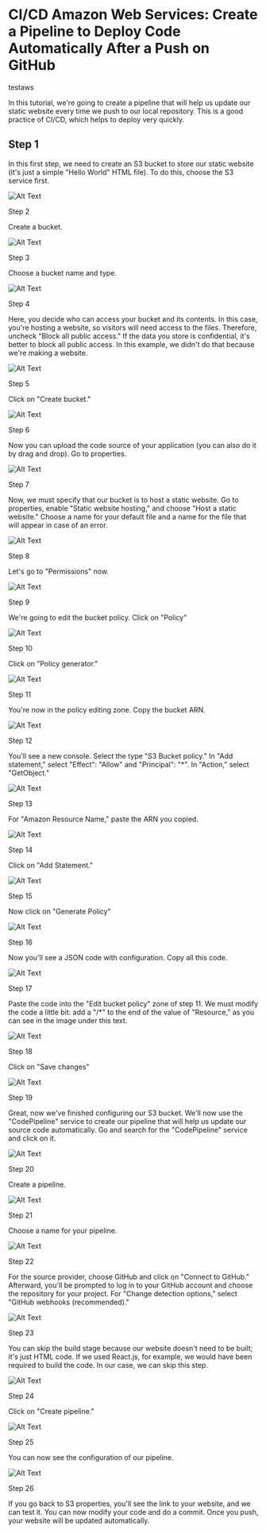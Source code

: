 # CI/CD Amazon Web Services: Create a Pipeline to Deploy Code Automatically After a Push on GitHub

testaws

In this tutorial, we're going to create a pipeline that will help us update our static website every time we push to our local repository. This is a good practice of CI/CD, which helps to deploy very quickly.

<h2>Step 1</h2>

In this first step, we need to create an S3 bucket to store our static website (it's just a simple "Hello World" HTML file). To do this, choose the S3 service first.

![Alt Text](./assets/1.png)

Step 2

Create a bucket.

![Alt Text](./assets/2.png)

Step 3

Choose a bucket name and type.

![Alt Text](./assets/3.png)

Step 4

Here, you decide who can access your bucket and its contents. In this case, you're hosting a website, so visitors will need access to the files. Therefore, uncheck "Block all public access." If the data you store is confidential, it's better to block all public access. In this example, we didn't do that because we're making a website.

![Alt Text](./assets/4.png)

Step 5

Click on "Create bucket."

![Alt Text](./assets/5.png)

Step 6

Now you can upload the code source of your application (you can also do it by drag and drop). Go to properties.

![Alt Text](./assets/6.png)

Step 7

Now, we must specify that our bucket is to host a static website. Go to properties, enable "Static website hosting," and choose "Host a static website." Choose a name for your default file and a name for the file that will appear in case of an error.

![Alt Text](./assets/7.png)

Step 8

Let's go to "Permissions" now.

![Alt Text](./assets/8.png)

Step 9

We're going to edit the bucket policy. Click on "Policy"

![Alt Text](./assets/9.png)

Step 10

Click on "Policy generator."

![Alt Text](./assets/10.png)

Step 11

You're now in the policy editing zone. Copy the bucket ARN.

![Alt Text](./assets/11.png)

Step 12

You'll see a new console. Select the type "S3 Bucket policy." In "Add statement," select "Effect": "Allow" and "Principal": "*". In "Action," select "GetObject."

![Alt Text](./assets/12.png)

Step 13

For "Amazon Resource Name," paste the ARN you copied.

![Alt Text](./assets/13.png)

Step 14

Click on "Add Statement."

![Alt Text](./assets/14.png)

Step 15

Now click on "Generate Policy"

![Alt Text](./assets/15.png)

Step 16

Now you'll see a JSON code with configuration. Copy all this code.

![Alt Text](./assets/16.png)

Step 17

Paste the code into the "Edit bucket policy" zone of step 11. We must modify the code a little bit: add a "/*" to the end of the value of "Resource," as you can see in the image under this text.

![Alt Text](./assets/17.png)

Step 18

Click on "Save changes"

![Alt Text](./assets/18.png)

Step 19

Great, now we've finished configuring our S3 bucket. We'll now use the "CodePipeline" service to create our pipeline that will help us update our source code automatically. Go and search for the "CodePipeline" service and click on it.

![Alt Text](./assets/19.png)

Step 20

Create a pipeline.

![Alt Text](./assets/20.png)

Step 21

Choose a name for your pipeline.

![Alt Text](./assets/21.png)

Step 22

For the source provider, choose GitHub and click on "Connect to GitHub." Afterward, you'll be prompted to log in to your GitHub account and choose the repository for your project. For "Change detection options," select "GitHub webhooks (recommended)."

![Alt Text](./assets/22.png)

Step 23

You can skip the build stage because our website doesn't need to be built; it's just HTML code. If we used React.js, for example, we would have been required to build the code. In our case, we can skip this step.

![Alt Text](./assets/23.png)

Step 24

Click on "Create pipeline."

![Alt Text](./assets/24.png)

Step 25

You can now see the configuration of our pipeline.

![Alt Text](./assets/25.png)

Step 26

If you go back to S3 properties, you'll see the link to your website, and we can test it. You can now modify your code and do a commit. Once you push, your website will be updated automatically.
